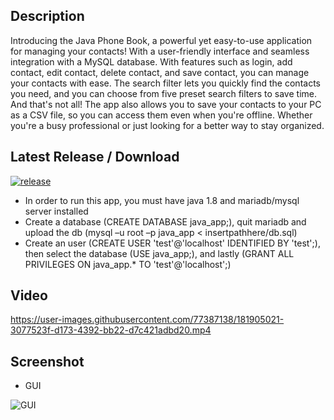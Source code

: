 Description
-

Introducing the Java Phone Book, a powerful yet easy-to-use application for managing your contacts! With a user-friendly interface and seamless integration with a MySQL database.
With features such as login, add contact, edit contact, delete contact, and save contact, you can manage your contacts with ease. The search filter lets you quickly find the contacts you need, and you can choose from five preset search filters to save time.
And that's not all! The app also allows you to save your contacts to your PC as a CSV file, so you can access them even when you're offline. Whether you're a busy professional or just looking for a better way to stay organized.

Latest Release / Download
-

[![release](https://img.shields.io/github/v/release/cobrel/webScrapingJavaSwingSelenium?logo=GitHub&style=for-the-badge)](https://github.com/cobrel/java-swing-phonebook-app/releases/tag/v1.0.0)

- In order to run this app, you must have java 1.8 and mariadb/mysql server installed
- Create a database (CREATE DATABASE java_app;), quit mariadb and upload the db (mysql –u root –p java_app < insertpathhere/db.sql)
- Create an user (CREATE USER 'test'@'localhost' IDENTIFIED BY 'test';), then select the database (USE java_app;), and lastly (GRANT ALL PRIVILEGES ON java_app.* TO 'test'@'localhost';)

Video
-

https://user-images.githubusercontent.com/77387138/181905021-3077523f-d173-4392-bb22-d7c421adbd20.mp4

Screenshot
-

- GUI

![GUI](https://user-images.githubusercontent.com/77387138/181906492-c9b78512-f0ba-4604-8db4-a5717df7c151.png)
